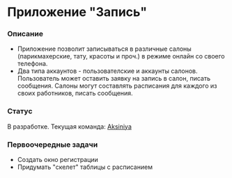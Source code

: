 # Приложение "Запись"

### Описание
* Приложение позволит записываться в различные салоны (парикмахерские, тату, красоты и проч.) в режиме онлайн со своего телефона.
* Два типа аккаунтов - пользователские и аккаунты салонов. Пользователь может оставить заявку на запись в салон, писать сообщения. Салоны могут составлять расписания для каждого из своих работников, писать сообщения.

### Статус
В разработке.
Текущая команда:  [Aksiniya](https://github.com/Aksiniya)

### Первоочередные задачи
* Создать окно регистрации
* Придумать "скелет" таблицы с расписанием
